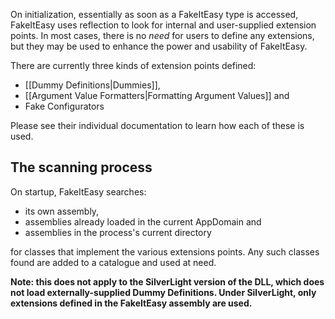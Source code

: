On initialization, essentially as soon as a FakeItEasy type is accessed, FakeItEasy uses reflection to look for internal and user-supplied extension points. In most cases, there is no _need_ for users to define any extensions, but they may be used to enhance the power and usability of FakeItEasy.

There are currently three kinds of extension points defined:

* [[Dummy Definitions|Dummies]],
* [[Argument Value Formatters|Formatting Argument Values]] and
* Fake Configurators

Please see their individual documentation to learn how each of these is used.

## The scanning process

On startup, FakeItEasy searches:
* its own assembly,
* assemblies already loaded in the current AppDomain and
* assemblies in the process's current directory

for classes that implement the various extensions points.
Any such classes found are added to a catalogue and used at need.

**Note: this does not apply to the SilverLight version of the DLL, which does not load externally-supplied Dummy Definitions. Under SilverLight, only extensions defined in the FakeItEasy assembly are used.**